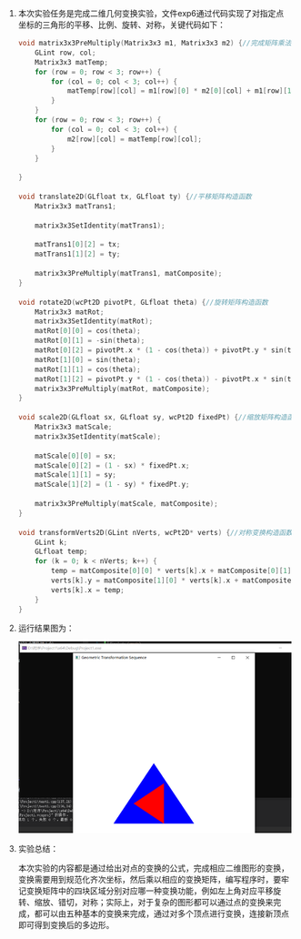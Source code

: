 1. 本次实验任务是完成二维几何变换实验，文件exp6通过代码实现了对指定点坐标的三角形的平移、比例、旋转、对称，关键代码如下：

   ```C++
   void matrix3x3PreMultiply(Matrix3x3 m1, Matrix3x3 m2) {//完成矩阵乘法运算
       GLint row, col;
       Matrix3x3 matTemp;
       for (row = 0; row < 3; row++) {
           for (col = 0; col < 3; col++) {
               matTemp[row][col] = m1[row][0] * m2[0][col] + m1[row][1] * m2[1][col] + m1[row][2] * m2[2][col];
           }
       }
       for (row = 0; row < 3; row++) {
           for (col = 0; col < 3; col++) {
               m2[row][col] = matTemp[row][col];
           }
       }
   
   }
   
   void translate2D(GLfloat tx, GLfloat ty) {//平移矩阵构造函数
       Matrix3x3 matTrans1;
   
       matrix3x3SetIdentity(matTrans1);
   
       matTrans1[0][2] = tx;
       matTrans1[1][2] = ty;
   
       matrix3x3PreMultiply(matTrans1, matComposite);
   }
   
   void rotate2D(wcPt2D pivotPt, GLfloat theta) {//旋转矩阵构造函数
       Matrix3x3 matRot;
       matrix3x3SetIdentity(matRot);
       matRot[0][0] = cos(theta);
       matRot[0][1] = -sin(theta);
       matRot[0][2] = pivotPt.x * (1 - cos(theta)) + pivotPt.y * sin(theta);
       matRot[1][0] = sin(theta);
       matRot[1][1] = cos(theta);
       matRot[1][2] = pivotPt.y * (1 - cos(theta)) - pivotPt.x * sin(theta);
       matrix3x3PreMultiply(matRot, matComposite);
   }
   
   void scale2D(GLfloat sx, GLfloat sy, wcPt2D fixedPt) {//缩放矩阵构造函数
       Matrix3x3 matScale;
       matrix3x3SetIdentity(matScale);
   
       matScale[0][0] = sx;
       matScale[0][2] = (1 - sx) * fixedPt.x;
       matScale[1][1] = sy;
       matScale[1][2] = (1 - sy) * fixedPt.y;
   
       matrix3x3PreMultiply(matScale, matComposite);
   }
   
   void transformVerts2D(GLint nVerts, wcPt2D* verts) {//对称变换构造函数
       GLint k;
       GLfloat temp;
       for (k = 0; k < nVerts; k++) {
           temp = matComposite[0][0] * verts[k].x + matComposite[0][1] * verts[k].y + matComposite[0][2];
           verts[k].y = matComposite[1][0] * verts[k].x + matComposite[1][1] * verts[k].y + matComposite[1][2];
           verts[k].x = temp;
       }
   }
   ```

2. 运行结果图为：

   ![image-20220604164431089](RADEME.assets/image-20220604164431089.png)

3. 实验总结：

   本次实验的内容都是通过给出对点的变换的公式，完成相应二维图形的变换，变换需要用到规范化齐次坐标，然后乘以相应的变换矩阵，编写程序时，要牢记变换矩阵中的四块区域分别对应哪一种变换功能，例如左上角对应平移旋转、缩放、错切，对称；实际上，对于复杂的图形都可以通过点的变换来完成，都可以由五种基本的变换来完成，通过对多个顶点进行变换，连接新顶点即可得到变换后的多边形。